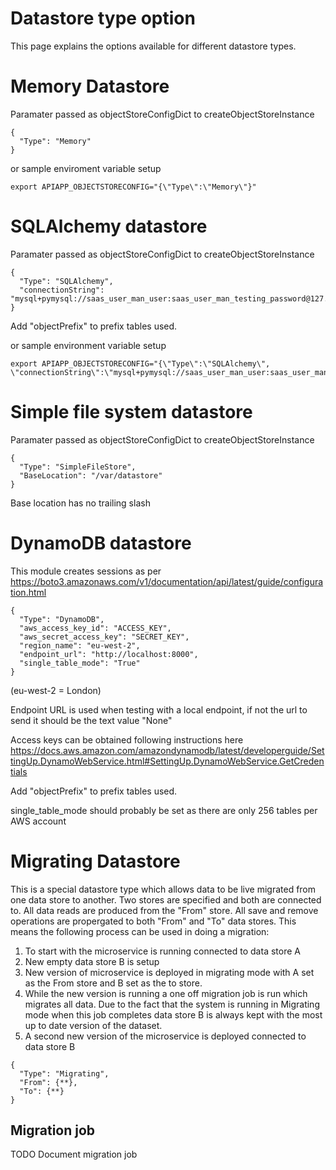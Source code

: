 # Datastore type option

This page explains the options available for different datastore types.

# Memory Datastore

Paramater passed as objectStoreConfigDict to createObjectStoreInstance
```
{
  "Type": "Memory"
}
```

or sample enviroment variable setup
```
export APIAPP_OBJECTSTORECONFIG="{\"Type\":\"Memory\"}"
```

# SQLAlchemy datastore

Paramater passed as objectStoreConfigDict to createObjectStoreInstance
```
{
  "Type": "SQLAlchemy",
  "connectionString": "mysql+pymysql://saas_user_man_user:saas_user_man_testing_password@127.0.0.1:10103/saas_user_man_rad"
}
```
Add "objectPrefix" to prefix tables used.

or sample environment variable setup
```
export APIAPP_OBJECTSTORECONFIG="{\"Type\":\"SQLAlchemy\", \"connectionString\":\"mysql+pymysql://saas_user_man_user:saas_user_man_testing_password@127.0.0.1:10103/saas_user_man_rad\"}"
```

# Simple file system datastore

Paramater passed as objectStoreConfigDict to createObjectStoreInstance
```
{
  "Type": "SimpleFileStore",
  "BaseLocation": "/var/datastore"
}
```
Base location has no trailing slash

# DynamoDB datastore

This module creates sessions as per https://boto3.amazonaws.com/v1/documentation/api/latest/guide/configuration.html

```
{
  "Type": "DynamoDB",
  "aws_access_key_id": "ACCESS_KEY",
  "aws_secret_access_key": "SECRET_KEY",
  "region_name": "eu-west-2",
  "endpoint_url": "http://localhost:8000",
  "single_table_mode": "True"
}
```
(eu-west-2 = London)

Endpoint URL is used when testing with a local endpoint, if not the url to send it should be the text value "None"

Access keys can be obtained following instructions here https://docs.aws.amazon.com/amazondynamodb/latest/developerguide/SettingUp.DynamoWebService.html#SettingUp.DynamoWebService.GetCredentials

Add "objectPrefix" to prefix tables used.

single_table_mode should probably be set as there are only 256 tables per AWS account

# Migrating Datastore

This is a special datastore type which allows data to be live migrated from one data store to another. Two stores are specified and both are connected to. All data reads are produced from the "From" store. All save and remove operations are propergated to both "From" and "To" data stores. This means the following process can be used in doing a migration:

1. To start with the microservice is running connected to data store A
2. New empty data store B is setup
3. New version of microservice is deployed in migrating mode with A set as the From store and B set as the to store.
4. While the new version is running a one off migration job is run which migrates all data. Due to the fact that the system is running in Migrating mode when this job completes data store B is always kept with the most up to date version of the dataset.
5. A second new version of the microservice is deployed connected to data store B

```
{
  "Type": "Migrating",
  "From": {**},
  "To": {**}
}
```

## Migration job
TODO Document migration job
